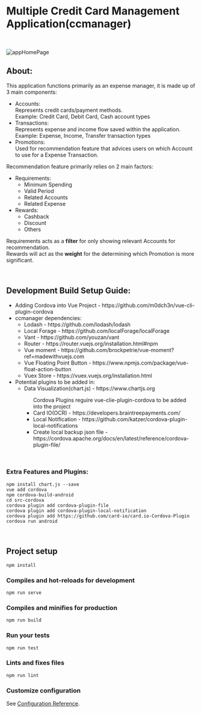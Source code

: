 # Multiple Credit Card Management Application(ccmanager)

<br>

![appHomePage](https://drive.google.com/uc?export=view&id=<1k87b8_HnDDUPvv-HONNoic-4iaXZPdS->)

## About:
<p>This application functions primarily as an expense manager, it is made up of 3 main components:</p>
<ul>
  <li>Accounts:<br/>
    Represents credit cards/payment methods.<br/>
    Example: Credit Card, Debit Card, Cash account types</li>
  <li>Transactions:<br/>
    Represents expense and income flow saved within the application.<br/>
    Example: Expense, Income, Transfer transaction types</li>
  <li>Promotions:<br/>
    Used for recommendation feature that advices users on which Account to use for a Expense Transaction.</li>
</ul>

<p>Recommendation feature primarily relies on 2 main factors:</p>
<ul>
  <li>
    Requirements:
    <ul>
      <li>Minimum Spending</li>
      <li>Valid Period</li>
      <li>Related Accounts</li>
      <li>Related Expense</li>
    </ul>
  </li>
  <li>
    Rewards:
    <ul>
      <li>Cashback</li>
      <li>Discount</li>
      <li>Others</li>
    </ul>
  </li>
 </ul>
<p>
  Requirements acts as a <b>filter</b> for only showing relevant Accounts for recommendation.<br/>
  Rewards will act as the <b>weight</b> for the determining which Promotion is more significant.
</p>

<br>

## Development Build Setup Guide:
<ul>
  <li>Adding Cordova into Vue Project - https://github.com/m0dch3n/vue-cli-plugin-cordova</li>
  <li>ccmanager dependencies:
    <ul>
      <li>Lodash - https://github.com/lodash/lodash</li>
      <li>Local Forage - https://github.com/localForage/localForage</li>
      <li>Vant - https://github.com/youzan/vant</li>
      <li>Router - https://router.vuejs.org/installation.html#npm</li>
      <li>Vue moment - https://github.com/brockpetrie/vue-moment?ref=madewithvuejs.com</li>
      <li>Vue Floating Point Button - https://www.npmjs.com/package/vue-float-action-button</li>
      <li>Vuex Store - https://vuex.vuejs.org/installation.html</li>
    </ul>
  </li>
  <li>Potential plugins to be added in:
    <ul>
      <li>Data Visualization(chart.js) - https://www.chartjs.org</li>
      <ul>
        <lh>Cordova Plugins reguire vue-clie-plugin-cordova to be added into the project</lh>
        <li>Card IO(OCR) - https://developers.braintreepayments.com/</li>
        <li>Local Notification - https://github.com/katzer/cordova-plugin-local-notifications</li>
        <li>Create local backup json file - https://cordova.apache.org/docs/en/latest/reference/cordova-plugin-file/</li>
      </ul>
    </ul>
  </li>
</ul>

<br>

### Extra Features and Plugins:
```
npm install chart.js --save
vue add cordova
npm cordova-build-android
cd src-cordova
cordova plugin add cordova-plugin-file
cordova plugin add cordova-plugin-local-notification
cordova plugin add https://github.com/card-io/card.io-Cordova-Plugin
cordova run android
```

<br>

## Project setup
```
npm install
```

### Compiles and hot-reloads for development
```
npm run serve
```

### Compiles and minifies for production
```
npm run build
```

### Run your tests
```
npm run test
```

### Lints and fixes files
```
npm run lint
```

### Customize configuration
See [Configuration Reference](https://cli.vuejs.org/config/).
